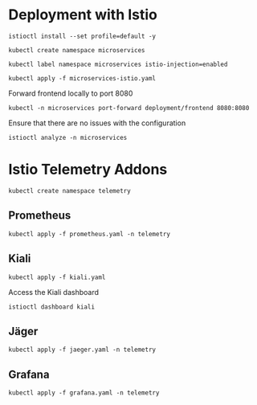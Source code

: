 # Deployment with Istio

```
istioctl install --set profile=default -y
```
```
kubectl create namespace microservices
```

```
kubectl label namespace microservices istio-injection=enabled
```

```
kubectl apply -f microservices-istio.yaml
```

Forward frontend locally to port 8080
```
kubectl -n microservices port-forward deployment/frontend 8080:8080
```

Ensure that there are no issues with the configuration

```
istioctl analyze -n microservices
```

# Istio Telemetry Addons

```
kubectl create namespace telemetry
```

## Prometheus
```
kubectl apply -f prometheus.yaml -n telemetry
```

## Kiali
```
kubectl apply -f kiali.yaml
```

Access the Kiali dashboard
```
istioctl dashboard kiali
```
## Jäger
```
kubectl apply -f jaeger.yaml -n telemetry
```
## Grafana
```
kubectl apply -f grafana.yaml -n telemetry
```


